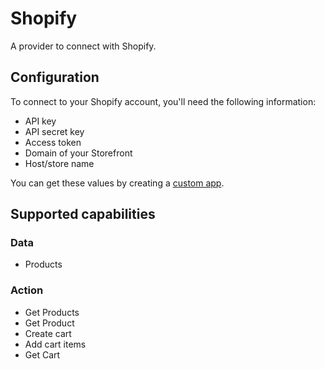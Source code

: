 # Shopify
A provider to connect with Shopify.

## Configuration
To connect to your Shopify account, you'll need the following information:
* API key
* API secret key
* Access token
* Domain of your Storefront
* Host/store name

You can get these values by creating a [custom app](https://help.shopify.com/en/manual/apps/app-types/custom-apps).

## Supported capabilities

### Data
* Products

### Action
* Get Products
* Get Product
* Create cart
* Add cart items
* Get Cart
